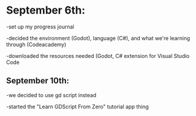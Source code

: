 <h1>September 6th:</h1>
<p>-set up my progress journal</p>
<p>-decided the environment (Godot), language (C#), and what we're learning through (Codeacademy)</p>
<p>-downloaded the resources needed (Godot, C# extension for Visual Studio Code</p>

<h2>September 10th:</h2>
<p>-we decided to use gd script instead</p>
<p>-started the "Learn GDScript From Zero" tutorial app thing</p>
